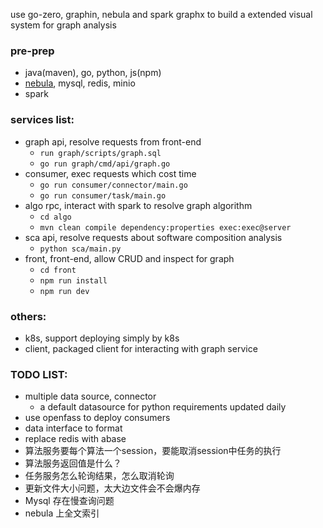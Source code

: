 use go-zero, graphin, nebula and spark graphx to build a extended visual system for graph analysis

### pre-prep
* java(maven), go, python, js(npm)
* [nebula](https://www.nebula-graph.com.cn/database), mysql, redis, minio
* spark

### services list:
* graph api, resolve requests from front-end
  * `run graph/scripts/graph.sql`
  * `go run graph/cmd/api/graph.go`
* consumer, exec requests which cost time
  * `go run consumer/connector/main.go`
  * `go run consumer/task/main.go`
* algo rpc, interact with spark to resolve graph algorithm
  * `cd algo`
  * `mvn clean compile dependency:properties exec:exec@server`
* sca api, resolve requests about software composition analysis
  * `python sca/main.py`
* front, front-end, allow CRUD and inspect for graph
  * `cd front`
  * `npm run install`
  * `npm run dev`
### others:
* k8s, support deploying simply by k8s
* client, packaged client for interacting with graph service
### TODO LIST:
* multiple data source, connector
  * a default datasource for python requirements updated daily
* use openfass to deploy consumers
* data interface to format
* replace redis with abase
* 算法服务要每个算法一个session，要能取消session中任务的执行
* 算法服务返回值是什么？
* 任务服务怎么轮询结果，怎么取消轮询
* 更新文件大小问题，太大边文件会不会爆内存
* Mysql 存在慢查询问题
* nebula 上全文索引